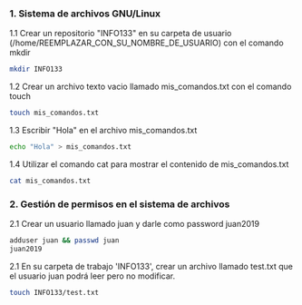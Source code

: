 ### 1. Sistema de archivos GNU/Linux

1.1 Crear un repositorio "INFO133" en su carpeta de usuario (/home/REEMPLAZAR_CON_SU_NOMBRE_DE_USUARIO) con el comando mkdir

~~~bash
mkdir INFO133
~~~

1.2 Crear un archivo texto vacio llamado mis_comandos.txt con el comando touch

~~~bash
touch mis_comandos.txt
~~~

1.3 Escribir "Hola" en el archivo mis_comandos.txt

~~~bash
echo "Hola" > mis_comandos.txt
~~~

1.4 Utilizar el comando cat para mostrar el contenido de mis_comandos.txt

~~~bash
cat mis_comandos.txt
~~~

### 2. Gestión de permisos en el sistema de archivos

2.1 Crear un usuario llamado juan y darle como password juan2019

~~~bash
adduser juan && passwd juan
juan2019
~~~

2.1 En su carpeta de trabajo 'INFO133', crear un archivo llamado test.txt que el usuario juan podrá leer pero no modificar.

~~~bash
touch INFO133/test.txt
~~~